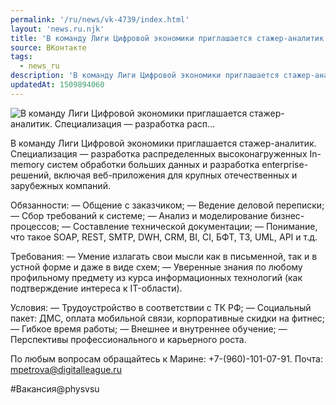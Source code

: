 ```yaml
---
permalink: '/ru/news/vk-4739/index.html'
layout: 'news.ru.njk'
title: 'В команду Лиги Цифровой экономики приглашается стажер-аналитик. Специализация — разработка расп'
source: ВКонтакте
tags:
  - news_ru
description: 'В команду Лиги Цифровой экономики приглашается стажер-аналитик. Специализация — разработка расп…'
updatedAt: 1509894060
---
```

![В команду Лиги Цифровой экономики приглашается стажер-аналитик. Специализация — разработка расп…](https://sun9-49.userapi.com/impf/c639631/v639631442/5f9c9/LYsDGmX356M.jpg?size=612x316&quality=96&proxy=1&sign=08cd867e840a61330151ce28fee8f0d1&c_uniq_tag=oAFnen3fV52EzSUJ6woA4IGzW9DN9qYqKIzh9P3Sr4U&type=album)

В команду Лиги Цифровой экономики приглашается стажер-аналитик. Специализация — разработка распределенных высоконагруженных In-memory систем обработки больших данных и разработка enterprise-решений, включая веб-приложения для крупных отечественных и зарубежных компаний.

Обязанности:
— Общение с заказчиком;
— Ведение деловой переписки;
— Сбор требований к системе;
— Анализ и моделирование бизнес-процессов;
— Составление технической документации;
— Понимание, что такое SOAP, REST, SMTP, DWH, CRM, BI, CI, БФТ, ТЗ, UML, API и т.д.

Требования:
— Умение излагать свои мысли как в письменной, так и в устной форме и даже в виде схем;
— Уверенные знания по любому профильному предмету из курса информационных технологий (как подтверждение интереса к IT-области).

Условия:
— Трудоустройство в соответствии с ТК РФ;
— Социальный пакет: ДМС, оплата мобильной связи, корпоративные скидки на фитнес;
— Гибкое время работы;
— Внешнее и внутреннее обучение;
— Перспективы профессионального и карьерного роста.

По любым вопросам обращайтесь к Марине: +7-(960)-101-07-91.
Почта: mpetrova@digitalleague.ru

#Вакансия@physvsu
